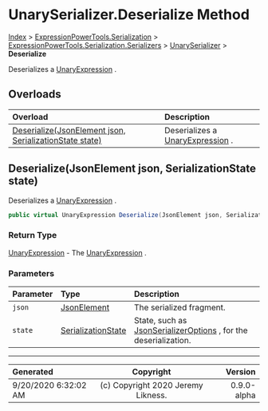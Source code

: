 ﻿# UnarySerializer.Deserialize Method

[Index](../index.md) > [ExpressionPowerTools.Serialization](ExpressionPowerTools.Serialization.a.md) > [ExpressionPowerTools.Serialization.Serializers](ExpressionPowerTools.Serialization.Serializers.n.md) > [UnarySerializer](ExpressionPowerTools.Serialization.Serializers.UnarySerializer.cs.md) > **Deserialize**

Deserializes a [UnaryExpression](https://docs.microsoft.com/dotnet/api/system.linq.expressions.unaryexpression) .

## Overloads

| Overload | Description |
| :-- | :-- |
| [Deserialize(JsonElement json, SerializationState state)](#deserializejsonelement-json-serializationstate-state) | Deserializes a [UnaryExpression](https://docs.microsoft.com/dotnet/api/system.linq.expressions.unaryexpression) . |
## Deserialize(JsonElement json, SerializationState state)

Deserializes a [UnaryExpression](https://docs.microsoft.com/dotnet/api/system.linq.expressions.unaryexpression) .

```csharp
public virtual UnaryExpression Deserialize(JsonElement json, SerializationState state)
```

### Return Type

 [UnaryExpression](https://docs.microsoft.com/dotnet/api/system.linq.expressions.unaryexpression)  - The [UnaryExpression](https://docs.microsoft.com/dotnet/api/system.linq.expressions.unaryexpression) .

### Parameters

| Parameter | Type | Description |
| :-- | :-- | :-- |
| `json` | [JsonElement](https://docs.microsoft.com/dotnet/api/system.text.json.jsonelement) | The serialized fragment. |
| `state` | [SerializationState](ExpressionPowerTools.Serialization.Serializers.SerializationState.cs.md) | State, such as [JsonSerializerOptions](https://docs.microsoft.com/dotnet/api/system.text.json.jsonserializeroptions) , for the deserialization. |



---

| Generated | Copyright | Version |
| :-- | :-: | --: |
| 9/20/2020 6:32:02 AM | (c) Copyright 2020 Jeremy Likness. | 0.9.0-alpha |
